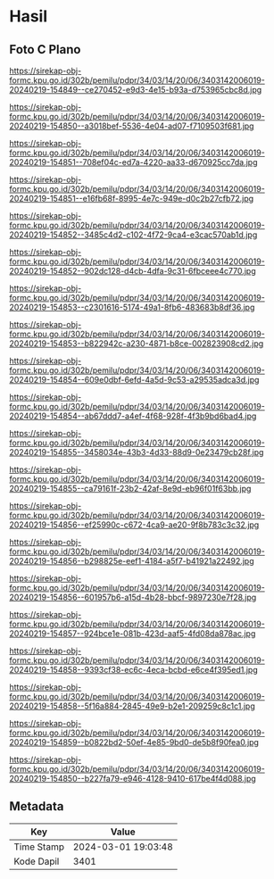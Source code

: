 # Hasil

## Foto C Plano

https://sirekap-obj-formc.kpu.go.id/302b/pemilu/pdpr/34/03/14/20/06/3403142006019-20240219-154849--ce270452-e9d3-4e15-b93a-d753965cbc8d.jpg

https://sirekap-obj-formc.kpu.go.id/302b/pemilu/pdpr/34/03/14/20/06/3403142006019-20240219-154850--a3018bef-5536-4e04-ad07-f7109503f681.jpg

https://sirekap-obj-formc.kpu.go.id/302b/pemilu/pdpr/34/03/14/20/06/3403142006019-20240219-154851--708ef04c-ed7a-4220-aa33-d670925cc7da.jpg

https://sirekap-obj-formc.kpu.go.id/302b/pemilu/pdpr/34/03/14/20/06/3403142006019-20240219-154851--e16fb68f-8995-4e7c-949e-d0c2b27cfb72.jpg

https://sirekap-obj-formc.kpu.go.id/302b/pemilu/pdpr/34/03/14/20/06/3403142006019-20240219-154852--3485c4d2-c102-4f72-9ca4-e3cac570ab1d.jpg

https://sirekap-obj-formc.kpu.go.id/302b/pemilu/pdpr/34/03/14/20/06/3403142006019-20240219-154852--902dc128-d4cb-4dfa-9c31-6fbceee4c770.jpg

https://sirekap-obj-formc.kpu.go.id/302b/pemilu/pdpr/34/03/14/20/06/3403142006019-20240219-154853--c2301616-5174-49a1-8fb6-483683b8df36.jpg

https://sirekap-obj-formc.kpu.go.id/302b/pemilu/pdpr/34/03/14/20/06/3403142006019-20240219-154853--b822942c-a230-4871-b8ce-002823908cd2.jpg

https://sirekap-obj-formc.kpu.go.id/302b/pemilu/pdpr/34/03/14/20/06/3403142006019-20240219-154854--609e0dbf-6efd-4a5d-9c53-a29535adca3d.jpg

https://sirekap-obj-formc.kpu.go.id/302b/pemilu/pdpr/34/03/14/20/06/3403142006019-20240219-154854--ab67ddd7-a4ef-4f68-928f-4f3b9bd6bad4.jpg

https://sirekap-obj-formc.kpu.go.id/302b/pemilu/pdpr/34/03/14/20/06/3403142006019-20240219-154855--3458034e-43b3-4d33-88d9-0e23479cb28f.jpg

https://sirekap-obj-formc.kpu.go.id/302b/pemilu/pdpr/34/03/14/20/06/3403142006019-20240219-154855--ca79161f-23b2-42af-8e9d-eb96f01f63bb.jpg

https://sirekap-obj-formc.kpu.go.id/302b/pemilu/pdpr/34/03/14/20/06/3403142006019-20240219-154856--ef25990c-c672-4ca9-ae20-9f8b783c3c32.jpg

https://sirekap-obj-formc.kpu.go.id/302b/pemilu/pdpr/34/03/14/20/06/3403142006019-20240219-154856--b298825e-eef1-4184-a5f7-b41921a22492.jpg

https://sirekap-obj-formc.kpu.go.id/302b/pemilu/pdpr/34/03/14/20/06/3403142006019-20240219-154856--601957b6-a15d-4b28-bbcf-9897230e7f28.jpg

https://sirekap-obj-formc.kpu.go.id/302b/pemilu/pdpr/34/03/14/20/06/3403142006019-20240219-154857--924bce1e-081b-423d-aaf5-4fd08da878ac.jpg

https://sirekap-obj-formc.kpu.go.id/302b/pemilu/pdpr/34/03/14/20/06/3403142006019-20240219-154858--9393cf38-ec6c-4eca-bcbd-e6ce4f395ed1.jpg

https://sirekap-obj-formc.kpu.go.id/302b/pemilu/pdpr/34/03/14/20/06/3403142006019-20240219-154858--5f16a884-2845-49e9-b2e1-209259c8c1c1.jpg

https://sirekap-obj-formc.kpu.go.id/302b/pemilu/pdpr/34/03/14/20/06/3403142006019-20240219-154859--b0822bd2-50ef-4e85-9bd0-de5b8f90fea0.jpg

https://sirekap-obj-formc.kpu.go.id/302b/pemilu/pdpr/34/03/14/20/06/3403142006019-20240219-154850--b227fa79-e946-4128-9410-617be4f4d088.jpg


## Metadata

| Key        | Value               |
| ---------- | ------------------- |
| Time Stamp | 2024-03-01 19:03:48 |
| Kode Dapil | 3401                |



